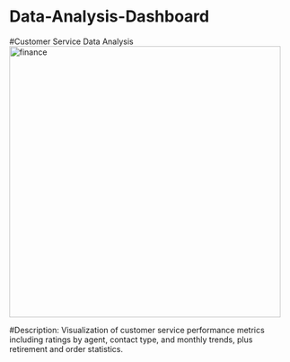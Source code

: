 # Data-Analysis-Dashboard

#Customer Service Data Analysis
<img width="483" alt="finance" src="https://github.com/user-attachments/assets/71f48ade-c75d-4ba7-983f-c8a22bce9c23" />

#Description: Visualization of customer service performance metrics including ratings by agent, contact type, and monthly trends, plus retirement and order statistics.
